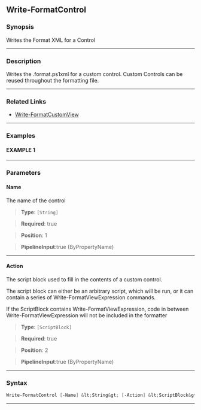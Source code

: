 
Write-FormatControl
-------------------
### Synopsis
Writes the Format XML for a Control

---
### Description

Writes the .format.ps1xml for a custom control.  Custom Controls can be reused throughout the formatting file.

---
### Related Links
* [Write-FormatCustomView](Write-FormatCustomView.md)



---
### Examples
#### EXAMPLE 1

---
### Parameters
#### **Name**

The name of the control



> **Type**: ```[String]```

> **Required**: true

> **Position**: 1

> **PipelineInput**:true (ByPropertyName)



---
#### **Action**

The script block used to fill in the contents of a custom control.


The script block can either be an arbitrary script, which will be run,
or it can contain a series of Write-FormatViewExpression commands.

If the ScriptBlock contains Write-FormatViewExpression,
code in between Write-FormatViewExpression will not be included in the formatter



> **Type**: ```[ScriptBlock]```

> **Required**: true

> **Position**: 2

> **PipelineInput**:true (ByPropertyName)



---
### Syntax
```PowerShell
Write-FormatControl [-Name] &lt;String&gt; [-Action] &lt;ScriptBlock&gt; [&lt;CommonParameters&gt;]
```
---


